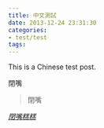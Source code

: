 ```yaml
---
title: 中文測試
date: 2013-12-24 23:31:30
categories:
- test/test
tags:
---
```


This is a Chinese test post.

閉嘴

> 閉嘴

*[閉嘴糕糕](https://www.facebook.com/profile.php?id=100012629161826)*
